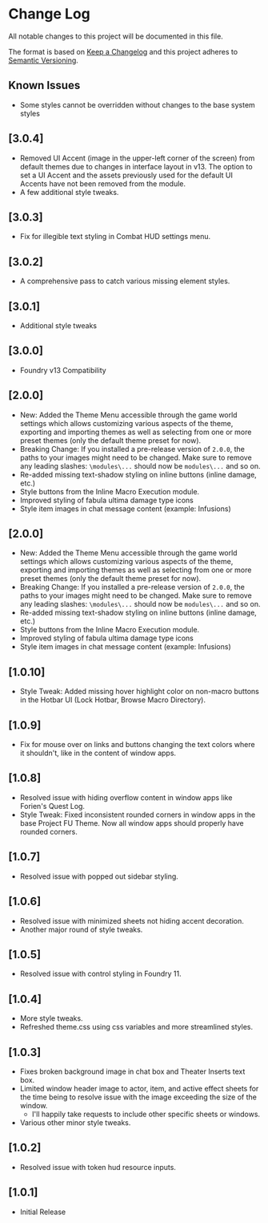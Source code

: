 # Change Log
All notable changes to this project will be documented in this file.
 
The format is based on [Keep a Changelog](http://keepachangelog.com/)
and this project adheres to [Semantic Versioning](http://semver.org/).

## Known Issues
- Some styles cannot be overridden without changes to the base system styles

## [3.0.4]
- Removed UI Accent (image in the upper-left corner of the screen) from default themes due to changes in interface layout in v13. The option to set a UI Accent and the assets previously used for the default UI Accents have not been removed from the module.
- A few additional style tweaks.

## [3.0.3]
- Fix for illegible text styling in Combat HUD settings menu.

## [3.0.2]
- A comprehensive pass to catch various missing element styles.

## [3.0.1]
- Additional style tweaks

## [3.0.0]
- Foundry v13 Compatibility

## [2.0.0]
- New: Added the Theme Menu accessible through the game world settings which allows customizing various aspects of the theme, exporting and importing themes as well as selecting from one or more preset themes (only the default theme preset for now).
- Breaking Change: If you installed a pre-release version of `2.0.0`, the paths to your images might need to be changed. Make sure to remove any leading slashes: `\modules\...` should now be `modules\...` and so on.
- Re-added missing text-shadow styling on inline buttons (inline damage, etc.)
- Style buttons from the Inline Macro Execution module.
- Improved styling of fabula ultima damage type icons
- Style item images in chat message content (example: Infusions)

## [2.0.0]
- New: Added the Theme Menu accessible through the game world settings which allows customizing various aspects of the theme, exporting and importing themes as well as selecting from one or more preset themes (only the default theme preset for now).
- Breaking Change: If you installed a pre-release version of `2.0.0`, the paths to your images might need to be changed. Make sure to remove any leading slashes: `\modules\...` should now be `modules\...` and so on.
- Re-added missing text-shadow styling on inline buttons (inline damage, etc.)
- Style buttons from the Inline Macro Execution module.
- Improved styling of fabula ultima damage type icons
- Style item images in chat message content (example: Infusions)

## [1.0.10]
- Style Tweak: Added missing hover highlight color on non-macro buttons in the Hotbar UI (Lock Hotbar, Browse Macro Directory).

## [1.0.9]
- Fix for mouse over on links and buttons changing the text colors where it shouldn't, like in the content of window apps.

## [1.0.8]
- Resolved issue with hiding overflow content in window apps like Forien's Quest Log.
- Style Tweak: Fixed inconsistent rounded corners in window apps in the base Project FU Theme. Now all window apps should properly have rounded corners.

## [1.0.7]
- Resolved issue with popped out sidebar styling.

## [1.0.6]
- Resolved issue with minimized sheets not hiding accent decoration.
- Another major round of style tweaks.

## [1.0.5]
- Resolved issue with control styling in Foundry 11.

## [1.0.4]
- More style tweaks.
- Refreshed theme.css using css variables and more streamlined styles.

## [1.0.3]
- Fixes broken background image in chat box and Theater Inserts text box.
- Limited window header image to actor, item, and active effect sheets for the time being to resolve issue with the image exceeding the size of the window.
  - I'll happily take requests to include other specific sheets or windows.
- Various other minor style tweaks.

## [1.0.2]
- Resolved issue with token hud resource inputs.

## [1.0.1]
- Initial Release